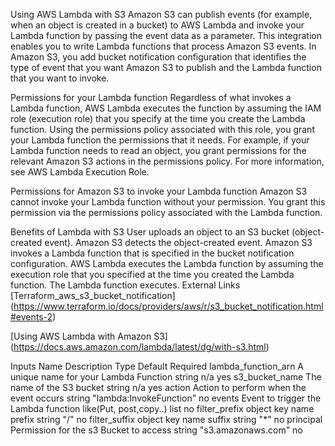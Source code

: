 Using AWS Lambda with S3
Amazon S3 can publish events (for example, when an object is created in a bucket) to AWS Lambda and invoke your Lambda function by passing the event data as a parameter. This integration enables you to write Lambda functions that process Amazon S3 events. In Amazon S3, you add bucket notification configuration that identifies the type of event that you want Amazon S3 to publish and the Lambda function that you want to invoke.

Permissions for your Lambda function
Regardless of what invokes a Lambda function, AWS Lambda executes the function by assuming the IAM role (execution role) that you specify at the time you create the Lambda function. Using the permissions policy associated with this role, you grant your Lambda function the permissions that it needs. For example, if your Lambda function needs to read an object, you grant permissions for the relevant Amazon S3 actions in the permissions policy. For more information, see AWS Lambda Execution Role.

Permissions for Amazon S3 to invoke your Lambda function
Amazon S3 cannot invoke your Lambda function without your permission. You grant this permission via the permissions policy associated with the Lambda function.

Benefits of Lambda with S3
User uploads an object to an S3 bucket (object-created event).
Amazon S3 detects the object-created event.
Amazon S3 invokes a Lambda function that is specified in the bucket notification configuration.
AWS Lambda executes the Lambda function by assuming the execution role that you specified at the time you created the Lambda function.
The Lambda function executes.
External Links
[Terraform_aws_s3_bucket_notification] (https://www.terraform.io/docs/providers/aws/r/s3_bucket_notification.html#events-2)

[Using AWS Lambda with Amazon S3] (https://docs.aws.amazon.com/lambda/latest/dg/with-s3.html)

Inputs
Name	Description	Type	Default	Required
lambda_function_arn	A unique name for your Lambda Function	string	n/a	yes
s3_bucket_name	The name of the S3 bucket	string	n/a	yes
action	Action to perform when the event occurs	string	"lambda:InvokeFunction"	no
events	Event to trigger the Lambda function like(Put, post,copy..)	list	<list>	no
filter_prefix	object key name prefix	string	"/"	no
filter_suffix	object key name suffix	string	"*"	no
principal	Permission for the s3 Bucket to access	string	"s3.amazonaws.com"	no
